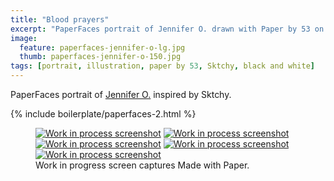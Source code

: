 ```yaml
---
title: "Blood prayers"
excerpt: "PaperFaces portrait of Jennifer O. drawn with Paper by 53 on an iPad."
image: 
  feature: paperfaces-jennifer-o-lg.jpg
  thumb: paperfaces-jennifer-o-150.jpg
tags: [portrait, illustration, paper by 53, Sktchy, black and white]
---
```


PaperFaces portrait of [Jennifer O.](http://sktchy.com/nIj9DH) inspired by Sktchy.

{% include boilerplate/paperfaces-2.html %}

<figure class="third">
	<a href="{{ site.url }}/images/paperfaces-jennifer-o-process-1-lg.jpg"><img src="{{ site.url }}/images/paperfaces-jennifer-o-process-1-600.jpg" alt="Work in process screenshot"></a>
	<a href="{{ site.url }}/images/paperfaces-jennifer-o-process-2-lg.jpg"><img src="{{ site.url }}/images/paperfaces-jennifer-o-process-2-600.jpg" alt="Work in process screenshot"></a>
	<a href="{{ site.url }}/images/paperfaces-jennifer-o-process-3-lg.jpg"><img src="{{ site.url }}/images/paperfaces-jennifer-o-process-3-600.jpg" alt="Work in process screenshot"></a>
	<a href="{{ site.url }}/images/paperfaces-jennifer-o-process-4-lg.jpg"><img src="{{ site.url }}/images/paperfaces-jennifer-o-process-4-600.jpg" alt="Work in process screenshot"></a>
	<a href="{{ site.url }}/images/paperfaces-jennifer-o-process-5-lg.jpg"><img src="{{ site.url }}/images/paperfaces-jennifer-o-process-5-600.jpg" alt="Work in process screenshot"></a>
	<figcaption>Work in progress screen captures Made with Paper.</figcaption>
</figure>
